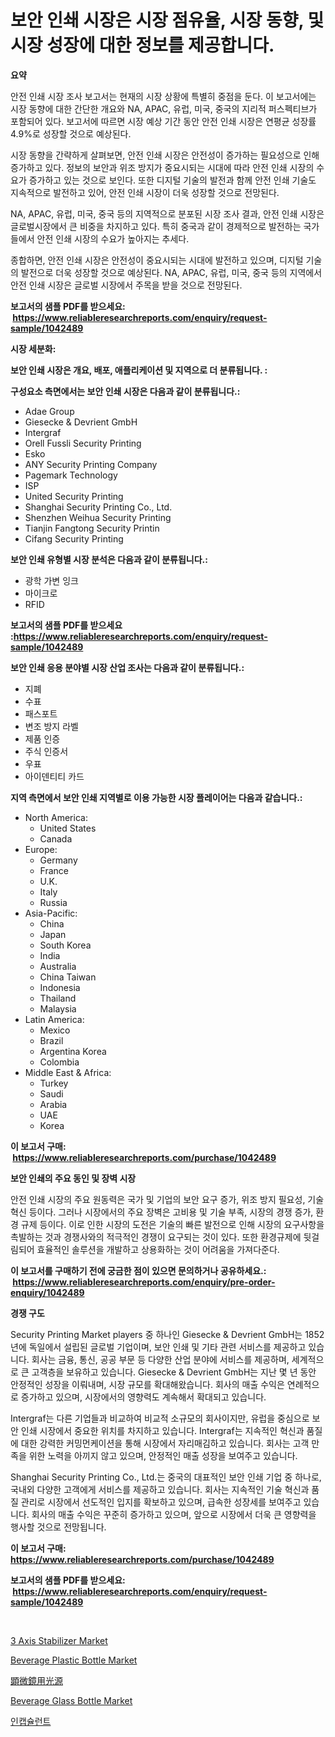 <p><h1>보안 인쇄 시장은 시장 점유율, 시장 동향, 및 시장 성장에 대한 정보를 제공합니다.</h1></p><p><strong>요약</strong></p>
<p><p>안전 인쇄 시장 조사 보고서는 현재의 시장 상황에 특별히 중점을 둔다. 이 보고서에는 시장 동향에 대한 간단한 개요와 NA, APAC, 유럽, 미국, 중국의 지리적 퍼스펙티브가 포함되어 있다. 보고서에 따르면 시장 예상 기간 동안 안전 인쇄 시장은 연평균 성장률 4.9%로 성장할 것으로 예상된다.</p><p>시장 동향을 간략하게 살펴보면, 안전 인쇄 시장은 안전성이 증가하는 필요성으로 인해 증가하고 있다. 정보의 보안과 위조 방지가 중요시되는 시대에 따라 안전 인쇄 시장의 수요가 증가하고 있는 것으로 보인다. 또한 디지털 기술의 발전과 함께 안전 인쇄 기술도 지속적으로 발전하고 있어, 안전 인쇄 시장이 더욱 성장할 것으로 전망된다.</p><p>NA, APAC, 유럽, 미국, 중국 등의 지역적으로 분포된 시장 조사 결과, 안전 인쇄 시장은 글로벌시장에서 큰 비중을 차지하고 있다. 특히 중국과 같이 경제적으로 발전하는 국가들에서 안전 인쇄 시장의 수요가 높아지는 추세다.</p><p>종합하면, 안전 인쇄 시장은 안전성이 중요시되는 시대에 발전하고 있으며, 디지털 기술의 발전으로 더욱 성장할 것으로 예상된다. NA, APAC, 유럽, 미국, 중국 등의 지역에서 안전 인쇄 시장은 글로벌 시장에서 주목을 받을 것으로 전망된다.</p></p>
<p><strong>보고서의 샘플 PDF를 받으세요: &nbsp;<a href="https://www.reliableresearchreports.com/enquiry/request-sample/1042489">https://www.reliableresearchreports.com/enquiry/request-sample/1042489</a></strong></p>
<p><strong>시장 세분화:</strong></p>
<p><strong> 보안 인쇄 시장은 개요, 배포, 애플리케이션 및 지역으로 더 분류됩니다. :</strong></p>
<p><strong>구성요소 측면에서는 보안 인쇄 시장은 다음과 같이 분류됩니다.:</strong></p>
<p><ul><li>Adae Group</li><li>Giesecke & Devrient GmbH</li><li>Intergraf</li><li>Orell Fussli Security Printing</li><li>Esko</li><li>ANY Security Printing Company</li><li>Pagemark Technology</li><li>ISP</li><li>United Security Printing</li><li>Shanghai Security Printing Co., Ltd.</li><li>Shenzhen Weihua Security Printing</li><li>Tianjin Fangtong Security Printin</li><li>Cifang Security Printing</li></ul></p>
<p><strong> 보안 인쇄 유형별 시장 분석은 다음과 같이 분류됩니다.:</strong></p>
<p><ul><li>광학 가변 잉크</li><li>마이크로</li><li>RFID</li></ul></p>
<p><strong>보고서의 샘플 PDF를 받으세요 :<a href="https://www.reliableresearchreports.com/enquiry/request-sample/1042489">https://www.reliableresearchreports.com/enquiry/request-sample/1042489</a></strong></p>
<p><strong> 보안 인쇄 응용 분야별 시장 산업 조사는 다음과 같이 분류됩니다.:</strong></p>
<p><ul><li>지폐</li><li>수표</li><li>패스포트</li><li>변조 방지 라벨</li><li>제품 인증</li><li>주식 인증서</li><li>우표</li><li>아이덴티티 카드</li></ul></p>
<p><strong>지역 측면에서 보안 인쇄 지역별로 이용 가능한 시장 플레이어는 다음과 같습니다.:</strong></p>
<p><ul>
    <li>
        North America:
        <ul>
            <li>United States</li>
            <li>Canada</li>
        </ul>
    </li>
    <li>
        Europe:
        <ul>
            <li>Germany</li>
            <li>France</li>
            <li>U.K.</li>
            <li>Italy</li>
            <li>Russia</li>
        </ul>
    </li>
    <li>
        Asia-Pacific:
        <ul>
            <li>China</li>
            <li>Japan</li>
            <li>South Korea</li>
            <li>India</li>
            <li>Australia</li>
            <li>China Taiwan</li>
            <li>Indonesia</li>
            <li>Thailand</li>
            <li>Malaysia</li>
        </ul>
    </li>
    <li>
        Latin America:
        <ul>
            <li>Mexico</li>
            <li>Brazil</li>
            <li>Argentina Korea</li>
            <li>Colombia</li>
        </ul>
    </li>
    <li>
        Middle East & Africa:
        <ul>
            <li>Turkey</li>
            <li>Saudi</li>
            <li>Arabia</li>
            <li>UAE</li>
            <li>Korea</li>
        </ul>
    </li>
    </ul></p>
<p><strong>이 보고서 구매: &nbsp;<a href="https://www.reliableresearchreports.com/purchase/1042489">https://www.reliableresearchreports.com/purchase/1042489</a></strong></p>
<p><strong>보안 인쇄의 주요 동인 및 장벽 시장</strong></p>
<p><p>안전 인쇄 시장의 주요 원동력은 국가 및 기업의 보안 요구 증가, 위조 방지 필요성, 기술 혁신 등이다. 그러나 시장에서의 주요 장벽은 고비용 및 기술 부족, 시장의 경쟁 증가, 환경 규제 등이다. 이로 인한 시장의 도전은 기술의 빠른 발전으로 인해 시장의 요구사항을 촉발하는 것과 경쟁사와의 적극적인 경쟁이 요구되는 것이 있다. 또한 환경규제에 뒷걸림되어 효율적인 솔루션을 개발하고 상용화하는 것이 어려움을 가져다준다.</p></p>
<p><strong>이 보고서를 구매하기 전에 궁금한 점이 있으면 문의하거나 공유하세요.: &nbsp;<a href="https://www.reliableresearchreports.com/enquiry/pre-order-enquiry/1042489">https://www.reliableresearchreports.com/enquiry/pre-order-enquiry/1042489</a></strong></p>
<p><strong>경쟁 구도</strong></p>
<p><p>Security Printing Market players 중 하나인 Giesecke & Devrient GmbH는 1852년에 독일에서 설립된 글로벌 기업이며, 보안 인쇄 및 기타 관련 서비스를 제공하고 있습니다. 회사는 금융, 통신, 공공 부문 등 다양한 산업 분야에 서비스를 제공하며, 세계적으로 큰 고객층을 보유하고 있습니다. Giesecke & Devrient GmbH는 지난 몇 년 동안 안정적인 성장을 이뤄내며, 시장 규모를 확대해왔습니다. 회사의 매출 수익은 연례적으로 증가하고 있으며, 시장에서의 영향력도 계속해서 확대되고 있습니다.</p><p>Intergraf는 다른 기업들과 비교하여 비교적 소규모의 회사이지만, 유럽을 중심으로 보안 인쇄 시장에서 중요한 위치를 차지하고 있습니다. Intergraf는 지속적인 혁신과 품질에 대한 강력한 커밍먼케이션을 통해 시장에서 자리매김하고 있습니다. 회사는 고객 만족을 위한 노력을 아끼지 않고 있으며, 안정적인 매출 성장을 보여주고 있습니다.</p><p>Shanghai Security Printing Co., Ltd.는 중국의 대표적인 보안 인쇄 기업 중 하나로, 국내외 다양한 고객에게 서비스를 제공하고 있습니다. 회사는 지속적인 기술 혁신과 품질 관리로 시장에서 선도적인 입지를 확보하고 있으며, 급속한 성장세를 보여주고 있습니다. 회사의 매출 수익은 꾸준히 증가하고 있으며, 앞으로 시장에서 더욱 큰 영향력을 행사할 것으로 전망됩니다.</p></p>
<p><strong>이 보고서 구매: &nbsp; <a href="https://www.reliableresearchreports.com/purchase/1042489">https://www.reliableresearchreports.com/purchase/1042489</a></strong></p>
<p><strong>보고서의 샘플 PDF를 받으세요: &nbsp;<a href="https://www.reliableresearchreports.com/enquiry/request-sample/1042489">https://www.reliableresearchreports.com/enquiry/request-sample/1042489</a></strong><strong></strong></p>
<p>&nbsp;</p>
<p><p><a href="https://issuu.com/reportprime-2/docs/3-axis-stabilizer-market-size-2030._698145315ee58e">3 Axis Stabilizer Market</a></p><p><a href="https://github.com/sofayahoo2023/Market-Research-Report-List-3/blob/main/beverage-plastic-bottle-market.md">Beverage Plastic Bottle Market</a></p><p><a href="https://github.com/vhemk0794148/Market-Research-Report-List-1/blob/main/39529714812.md">顕微鏡用光源</a></p><p><a href="https://github.com/joannesouthgate/Market-Research-Report-List-2/blob/main/beverage-glass-bottle-market.md">Beverage Glass Bottle Market</a></p><p><a href="https://github.com/vss5505pa7z1p/Market-Research-Report-List-1/blob/main/69116034325.md">인캡슐런트</a></p></p>